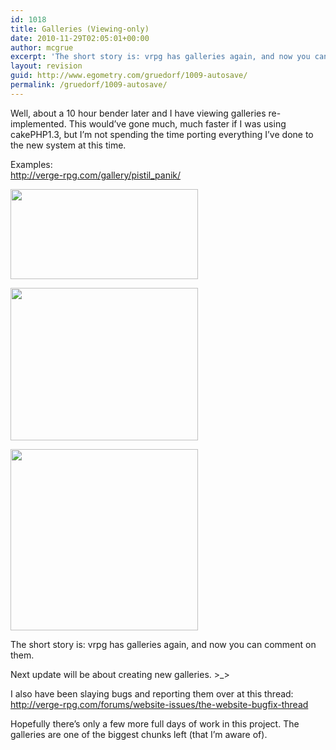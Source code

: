 ```yaml
---
id: 1018
title: Galleries (Viewing-only)
date: 2010-11-29T02:05:01+00:00
author: mcgrue
excerpt: 'The short story is: vrpg has galleries again, and now you can comment on them.'
layout: revision
guid: http://www.egometry.com/gruedorf/1009-autosave/
permalink: /gruedorf/1009-autosave/
---
```

Well, about a 10 hour bender later and I have viewing galleries re-implemented. This would&#8217;ve gone much, much faster if I was using cakePHP1.3, but I&#8217;m not spending the time porting everything I&#8217;ve done to the new system at this time.

Examples:  
http://verge-rpg.com/gallery/pistil_panik/

[<img src="http://www.egometry.com/i/2010/11/Screen-shot-2010-11-29-at-1.55.00-AM-300x144.png" alt="" title="Screen shot 2010-11-29 at 1.55.00 AM" width="300" height="144" class="aligncenter size-medium wp-image-1011" srcset="https://www.egometry.com/i/2010/11/Screen-shot-2010-11-29-at-1.55.00-AM-300x144.png 300w, https://www.egometry.com/i/2010/11/Screen-shot-2010-11-29-at-1.55.00-AM.png 358w" sizes="(max-width: 300px) 85vw, 300px" />](http://www.egometry.com/i/2010/11/Screen-shot-2010-11-29-at-1.55.00-AM.png)

[<img src="http://www.egometry.com/i/2010/11/Screen-shot-2010-11-29-at-1.55.13-AM-300x244.png" alt="" title="Screen shot 2010-11-29 at 1.55.13 AM" width="300" height="244" class="aligncenter size-medium wp-image-1012" srcset="https://www.egometry.com/i/2010/11/Screen-shot-2010-11-29-at-1.55.13-AM-300x244.png 300w, https://www.egometry.com/i/2010/11/Screen-shot-2010-11-29-at-1.55.13-AM.png 641w" sizes="(max-width: 300px) 85vw, 300px" />](http://www.egometry.com/i/2010/11/Screen-shot-2010-11-29-at-1.55.13-AM.png)

[<img src="http://www.egometry.com/i/2010/11/Screen-shot-2010-11-29-at-1.55.58-AM-300x290.png" alt="" title="Screen shot 2010-11-29 at 1.55.58 AM" width="300" height="290" class="aligncenter size-medium wp-image-1013" srcset="https://www.egometry.com/i/2010/11/Screen-shot-2010-11-29-at-1.55.58-AM-300x290.png 300w, https://www.egometry.com/i/2010/11/Screen-shot-2010-11-29-at-1.55.58-AM.png 628w" sizes="(max-width: 300px) 85vw, 300px" />](http://www.egometry.com/i/2010/11/Screen-shot-2010-11-29-at-1.55.58-AM.png)

The short story is: vrpg has galleries again, and now you can comment on them.

Next update will be about creating new galleries. >_>

I also have been slaying bugs and reporting them over at this thread: http://verge-rpg.com/forums/website-issues/the-website-bugfix-thread

Hopefully there&#8217;s only a few more full days of work in this project. The galleries are one of the biggest chunks left (that I&#8217;m aware of).